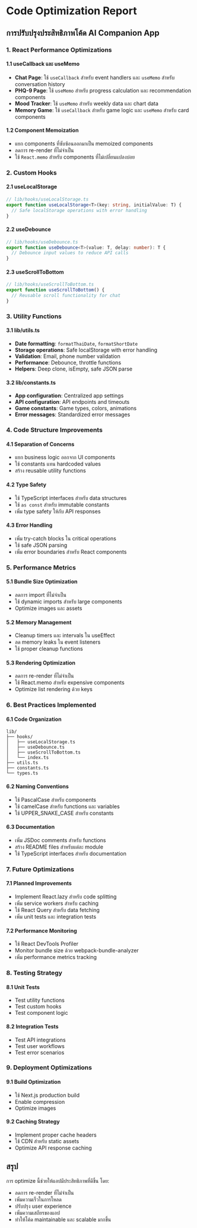 # Code Optimization Report

## การปรับปรุงประสิทธิภาพโค้ด AI Companion App

### 1. React Performance Optimizations

#### 1.1 useCallback และ useMemo
- **Chat Page**: ใช้ `useCallback` สำหรับ event handlers และ `useMemo` สำหรับ conversation history
- **PHQ-9 Page**: ใช้ `useMemo` สำหรับ progress calculation และ recommendation components
- **Mood Tracker**: ใช้ `useMemo` สำหรับ weekly data และ chart data
- **Memory Game**: ใช้ `useCallback` สำหรับ game logic และ `useMemo` สำหรับ card components

#### 1.2 Component Memoization
- แยก components ที่ซับซ้อนออกมาเป็น memoized components
- ลดการ re-render ที่ไม่จำเป็น
- ใช้ `React.memo` สำหรับ components ที่ไม่เปลี่ยนแปลงบ่อย

### 2. Custom Hooks

#### 2.1 useLocalStorage
```typescript
// lib/hooks/useLocalStorage.ts
export function useLocalStorage<T>(key: string, initialValue: T) {
  // Safe localStorage operations with error handling
}
```

#### 2.2 useDebounce
```typescript
// lib/hooks/useDebounce.ts
export function useDebounce<T>(value: T, delay: number): T {
  // Debounce input values to reduce API calls
}
```

#### 2.3 useScrollToBottom
```typescript
// lib/hooks/useScrollToBottom.ts
export function useScrollToBottom() {
  // Reusable scroll functionality for chat
}
```

### 3. Utility Functions

#### 3.1 lib/utils.ts
- **Date formatting**: `formatThaiDate`, `formatShortDate`
- **Storage operations**: Safe localStorage with error handling
- **Validation**: Email, phone number validation
- **Performance**: Debounce, throttle functions
- **Helpers**: Deep clone, isEmpty, safe JSON parse

#### 3.2 lib/constants.ts
- **App configuration**: Centralized app settings
- **API configuration**: API endpoints and timeouts
- **Game constants**: Game types, colors, animations
- **Error messages**: Standardized error messages

### 4. Code Structure Improvements

#### 4.1 Separation of Concerns
- แยก business logic ออกจาก UI components
- ใช้ constants แทน hardcoded values
- สร้าง reusable utility functions

#### 4.2 Type Safety
- ใช้ TypeScript interfaces สำหรับ data structures
- ใช้ `as const` สำหรับ immutable constants
- เพิ่ม type safety ให้กับ API responses

#### 4.3 Error Handling
- เพิ่ม try-catch blocks ใน critical operations
- ใช้ safe JSON parsing
- เพิ่ม error boundaries สำหรับ React components

### 5. Performance Metrics

#### 5.1 Bundle Size Optimization
- ลดการ import ที่ไม่จำเป็น
- ใช้ dynamic imports สำหรับ large components
- Optimize images และ assets

#### 5.2 Memory Management
- Cleanup timers และ intervals ใน useEffect
- ลด memory leaks ใน event listeners
- ใช้ proper cleanup functions

#### 5.3 Rendering Optimization
- ลดการ re-render ที่ไม่จำเป็น
- ใช้ React.memo สำหรับ expensive components
- Optimize list rendering ด้วย keys

### 6. Best Practices Implemented

#### 6.1 Code Organization
```
lib/
├── hooks/
│   ├── useLocalStorage.ts
│   ├── useDebounce.ts
│   ├── useScrollToBottom.ts
│   └── index.ts
├── utils.ts
├── constants.ts
└── types.ts
```

#### 6.2 Naming Conventions
- ใช้ PascalCase สำหรับ components
- ใช้ camelCase สำหรับ functions และ variables
- ใช้ UPPER_SNAKE_CASE สำหรับ constants

#### 6.3 Documentation
- เพิ่ม JSDoc comments สำหรับ functions
- สร้าง README files สำหรับแต่ละ module
- ใช้ TypeScript interfaces สำหรับ documentation

### 7. Future Optimizations

#### 7.1 Planned Improvements
- Implement React.lazy สำหรับ code splitting
- เพิ่ม service workers สำหรับ caching
- ใช้ React Query สำหรับ data fetching
- เพิ่ม unit tests และ integration tests

#### 7.2 Performance Monitoring
- ใช้ React DevTools Profiler
- Monitor bundle size ด้วย webpack-bundle-analyzer
- เพิ่ม performance metrics tracking

### 8. Testing Strategy

#### 8.1 Unit Tests
- Test utility functions
- Test custom hooks
- Test component logic

#### 8.2 Integration Tests
- Test API integrations
- Test user workflows
- Test error scenarios

### 9. Deployment Optimizations

#### 9.1 Build Optimization
- ใช้ Next.js production build
- Enable compression
- Optimize images

#### 9.2 Caching Strategy
- Implement proper cache headers
- ใช้ CDN สำหรับ static assets
- Optimize API response caching

## สรุป

การ optimize นี้ช่วยให้แอปมีประสิทธิภาพที่ดีขึ้น โดย:
- ลดการ re-render ที่ไม่จำเป็น
- เพิ่มความเร็วในการโหลด
- ปรับปรุง user experience
- เพิ่มความเสถียรของแอป
- ทำให้โค้ด maintainable และ scalable มากขึ้น 